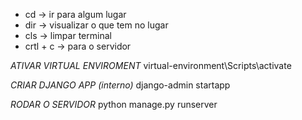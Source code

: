 - cd -> ir para algum lugar
- dir -> visualizar o que tem no lugar
- cls -> limpar terminal
- crtl + c -> para o servidor

*ATIVAR VIRTUAL ENVIROMENT*
    virtual-environment\Scripts\activate

*CRIAR DJANGO APP (interno)*
    django-admin startapp <nome>

*RODAR O SERVIDOR*
    python manage.py runserver
